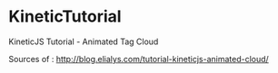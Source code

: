 KineticTutorial
===============

KineticJS Tutorial - Animated Tag Cloud

Sources of : http://blog.elialys.com/tutorial-kineticjs-animated-cloud/
